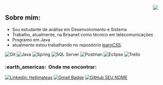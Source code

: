 <img align='right' src="https://github-readme-stats.vercel.app/api?username=Hellimateas&show_icons=true&title_color=32CD32&text_color=32CD32&icon_color=228B22&bg_color=000000&cache_seconds=2300">

## Sobre mim:

* Sou estudante de análise em Desenvolvimento e Sistema</br>
* Trabalho, atualmente, na Brisanet como técnico em telecomunicações</br>
* Programo em Java</br>
* atualmente estou trabalhando no repositório <a href="https://github.com/Hellimateas/learnCSS">learnCSS</a>.



![Git](https://img.shields.io/badge/-Git-333333?style=flat&logo=git)
![Java](https://img.shields.io/badge/-Java-333333?style=flat&logo=Java&logoColor=007396)
![Spring](https://img.shields.io/badge/-Spring-333333?style=flat&logo=Spring)
![SQL Server](https://img.shields.io/badge/-MariaDB-333333?style=flat&logo=MariaDB)
![Postman](https://img.shields.io/badge/-Postman-333333?style=flat&logo=postman)
  ![Eclipse](https://img.shields.io/badge/-Eclipse-333333?style=flat&logo=eclipse-ide&logoColor=2C2255)
  ![Trello](https://img.shields.io/badge/-Trello-333333?style=flat&logo=trello&logoColor=007ACC)
  
  <h3> :earth_americas: &nbsp;Onde me encontrar: </h3> 

[![Linkedin: Hellimateas](https://img.shields.io/badge/-Hellimateas-blue?style=flat-square&logo=Linkedin&logoColor=white&link=LINK-DO-SEU-LINKEDIN)](https://www.linkedin.com/in/Hellimateas)
[![Gmail Badge](https://img.shields.io/badge/-hellimateasbarros@gmail.com-006bed?style=flat-square&logo=Gmail&logoColor=white&link=mailto:SEU-EMAIL)](mailto:SEU-EMAIL)
[![GitHub SEU NOME]( https://img.shields.io/github/followers/VanessaSwerts?label=follow&style=social)](LINK-DO-SEU-GITHUB)
